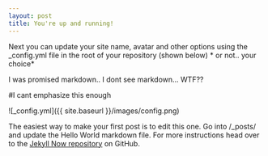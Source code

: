 ```yaml
---
layout: post
title: You're up and running!
---
```


Next you can update your site name, avatar and other options using the _config.yml file in the root of your repository (shown below) * or not.. your choice*


I was promised markdown.. I dont see markdown... WTF??

#I cant emphasize this enough

![_config.yml]({{ site.baseurl }}/images/config.png)

The easiest way to make your first post is to edit this one. Go into /_posts/ and update the Hello World markdown file. For more instructions head over to the [Jekyll Now repository](https://github.com/barryclark/jekyll-now) on GitHub.
